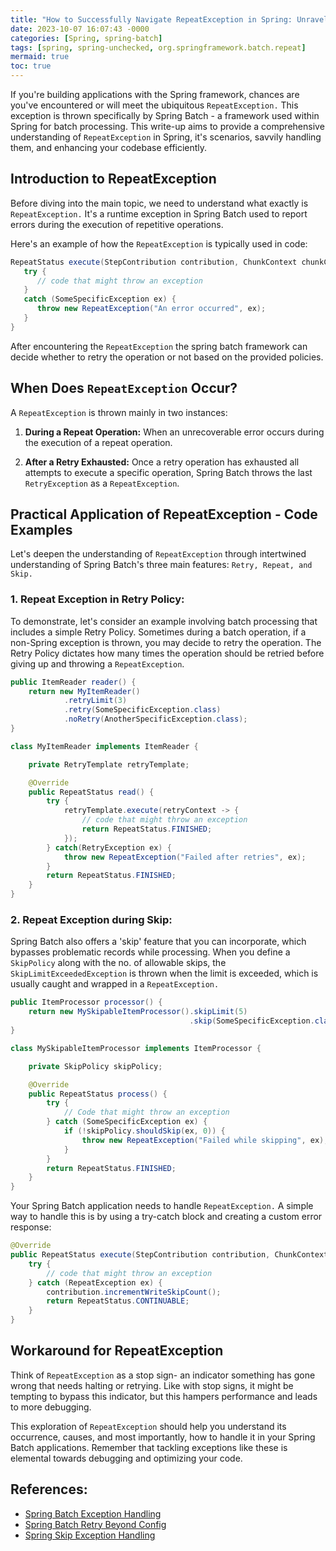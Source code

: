 ```yaml
---
title: "How to Successfully Navigate RepeatException in Spring: Unraveling the Mystery with Code Examples"
date: 2023-10-07 16:07:43 -0000
categories: [Spring, spring-batch]
tags: [spring, spring-unchecked, org.springframework.batch.repeat]
mermaid: true
toc: true
---
```


If you're building applications with the Spring framework, chances are you've encountered or will meet the ubiquitous `RepeatException.` This exception is thrown specifically by Spring Batch - a framework used within Spring for batch processing. This write-up aims to provide a comprehensive understanding of `RepeatException` in Spring, it's scenarios, savvily handling them, and enhancing your codebase efficiently.

## Introduction to RepeatException
Before diving into the main topic, we need to understand what exactly is `RepeatException.` It's a runtime exception in Spring Batch used to report errors during the execution of repetitive operations.

Here's an example of how the `RepeatException` is typically used in code:
```java
RepeatStatus execute(StepContribution contribution, ChunkContext chunkContext) throws Exception{
   try {
      // code that might throw an exception
   } 
   catch (SomeSpecificException ex) {
      throw new RepeatException("An error occurred", ex);
   }
}
```
After encountering the `RepeatException` the spring batch framework can decide whether to retry the operation or not based on the provided policies.

## When Does `RepeatException` Occur?

A `RepeatException` is thrown mainly in two instances:

1. **During a Repeat Operation:** When an unrecoverable error occurs during the execution of a repeat operation.

2. **After a Retry Exhausted:** Once a retry operation has exhausted all attempts to execute a specific operation, Spring Batch throws the last `RetryException` as a `RepeatException`.

## Practical Application of RepeatException - Code Examples

Let's deepen the understanding of `RepeatException` through intertwined understanding of Spring Batch's three main features: `Retry, Repeat, and Skip.`

### 1. Repeat Exception in Retry Policy:

To demonstrate, let's consider an example involving batch processing that includes a simple Retry Policy. Sometimes during a batch operation, if a non-Spring exception is thrown, you may decide to retry the operation. The Retry Policy dictates how many times the operation should be retried before giving up and throwing a `RepeatException`.

```java
public ItemReader reader() {
    return new MyItemReader()
            .retryLimit(3)
            .retry(SomeSpecificException.class)
            .noRetry(AnotherSpecificException.class);
}

class MyItemReader implements ItemReader {

    private RetryTemplate retryTemplate;

    @Override
    public RepeatStatus read() {
        try {
            retryTemplate.execute(retryContext -> {
                // code that might throw an exception
                return RepeatStatus.FINISHED;
            });
        } catch(RetryException ex) {
            throw new RepeatException("Failed after retries", ex);
        }
        return RepeatStatus.FINISHED;
    }
}
```
### 2. Repeat Exception during Skip:
Spring Batch also offers a 'skip' feature that you can incorporate, which bypasses problematic records while processing. When you define a `SkipPolicy` along with the no. of allowable skips, the `SkipLimitExceededException` is thrown when the limit is exceeded, which is usually caught and wrapped in a `RepeatException.`

```java
public ItemProcessor processor() {
    return new MySkipableItemProcessor().skipLimit(5)
                                        .skip(SomeSpecificException.class);
}

class MySkipableItemProcessor implements ItemProcessor {

    private SkipPolicy skipPolicy;

    @Override
    public RepeatStatus process() {
        try {
            // Code that might throw an exception
        } catch (SomeSpecificException ex) {
            if (!skipPolicy.shouldSkip(ex, 0)) {
                throw new RepeatException("Failed while skipping", ex);
            }
        }
        return RepeatStatus.FINISHED;
    }
}
```

Your Spring Batch application needs to handle `RepeatException.` A simple way to handle this is by using a try-catch block and creating a custom error response:

```java
@Override
public RepeatStatus execute(StepContribution contribution, ChunkContext chunkContext) {
    try {
        // code that might throw an exception
    } catch (RepeatException ex) {
        contribution.incrementWriteSkipCount();
        return RepeatStatus.CONTINUABLE;
    }
}
```
## Workaround for RepeatException

Think of `RepeatException` as a stop sign- an indicator something has gone wrong that needs halting or retrying. Like with stop signs, it might be tempting to bypass this indicator, but this hampers performance and leads to more debugging.


This exploration of `RepeatException` should help you understand its occurrence, causes, and most importantly, how to handle it in your Spring Batch applications. Remember that tackling exceptions like these is elemental towards debugging and optimizing your code.

## References:

- [Spring Batch Exception Handling](https://docs.spring.io/spring-batch/docs/current/reference/html/step.html#exception-handling)
- [Spring Batch Retry Beyond Config](https://docs.spring.io/spring-batch/docs/current/reference/html/retry.html)
- [Spring Skip Exception Handling](https://www.baeldung.com/spring-batch-skip-exception)
